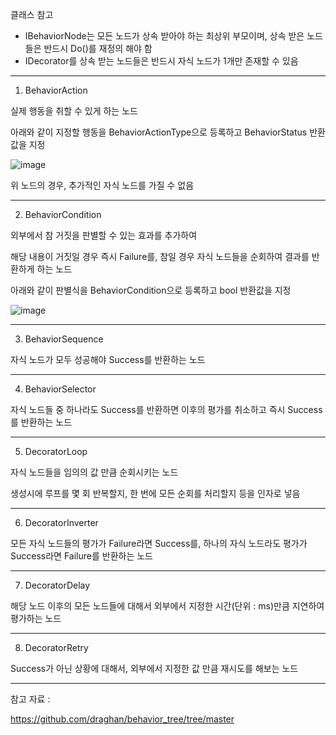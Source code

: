 클래스 참고

* IBehaviorNode는 모든 노드가 상속 받아야 하는 최상위 부모이며, 상속 받은 노드들은 반드시 Do()를 재정의 해야 함
* IDecorator를 상속 받는 노드들은 반드시 자식 노드가 1개만 존재할 수 있음

---

1. BehaviorAction

실제 행동을 취할 수 있게 하는 노드

아래와 같이 지정할 행동을 BehaviorActionType으로 등록하고 BehaviorStatus 반환값을 지정

![image](https://github.com/m5623skhj/BotTest_BehaviorTree/assets/42509418/f94f4997-f904-4cce-98db-15816d25d10e)

위 노드의 경우, 추가적인 자식 노드를 가질 수 없음

---

2. BehaviorCondition

외부에서 참 거짓을 판별할 수 있는 효과를 추가하여 

해당 내용이 거짓일 경우 즉시 Failure를, 참일 경우 자식 노드들을 순회하여 결과를 반환하게 하는 노드

아래와 같이 판별식을 BehaviorCondition으로 등록하고 bool 반환값을 지정

![image](https://github.com/m5623skhj/BotTest_BehaviorTree/assets/42509418/3b344305-1a03-44e6-b5be-42ab9c04ba32)

---

3. BehaviorSequence

자식 노드가 모두 성공해야 Success를 반환하는 노드

---

4. BehaviorSelector

자식 노드들 중 하나라도 Success를 반환하면 이후의 평가를 취소하고 즉시 Success를 반환하는 노드

---

5. DecoratorLoop

자식 노드들을 임의의 값 만큼 순회시키는 노드

생성시에 루프를 몇 회 반복할지, 한 번에 모든 순회를 처리할지 등을 인자로 넣음

---

6. DecoratorInverter

모든 자식 노드들의 평가가 Failure라면 Success를, 하나의 자식 노드라도 평가가 Success라면 Failure를 반환하는 노드

---

7. DecoratorDelay

해당 노드 이후의 모든 노드들에 대해서 외부에서 지정한 시간(단위 : ms)만큼 지연하여 평가하는 노드

---

8. DecoratorRetry

Success가 아닌 상황에 대해서, 외부에서 지정한 값 만큼 재시도를 해보는 노드

---

참고 자료 :

https://github.com/draghan/behavior_tree/tree/master
